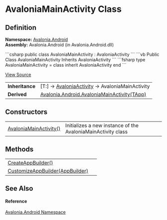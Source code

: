 # AvaloniaMainActivity Class




## Definition
**Namespace:** <a href="N_Avalonia_Android">Avalonia.Android</a>  
**Assembly:** Avalonia.Android (in Avalonia.Android.dll)

<Tabs groupId="api-code-preview">
<TabItem value="csharp" label="C#">
```csharp
public class AvaloniaMainActivity : AvaloniaActivity
```
</TabItem>
<TabItem value="vb" label="VB">
```vb
Public Class AvaloniaMainActivity
	Inherits AvaloniaActivity
```
</TabItem>
<TabItem value="fsharp" label="F#">
```fsharp
type AvaloniaMainActivity = 
    class
        inherit AvaloniaActivity
    end
```
</TabItem>
</Tabs>



<a href="https://github.com/AvaloniaUI/Avalonia/tree/master/src/Android/Avalonia.Android/AvaloniaMainActivity.cs" title="View the source code">View Source</a>

<table>
<tr><td><strong>Inheritance</strong></td><td>[T:]  →  <a href="T_Avalonia_Android_AvaloniaActivity">AvaloniaActivity</a>  →  AvaloniaMainActivity</td></tr>
<tr><td><strong>Derived</strong></td><td><a href="T_Avalonia_Android_AvaloniaMainActivity_1">Avalonia.Android.AvaloniaMainActivity(TApp)</a></td></tr>
</table>



## Constructors
<table>
<tr>
<td><a href="M_Avalonia_Android_AvaloniaMainActivity__ctor">AvaloniaMainActivity()</a></td>
<td>Initializes a new instance of the AvaloniaMainActivity class</td>
</tr>
</table>

## Methods
<table>
<tr>
<td><a href="M_Avalonia_Android_AvaloniaMainActivity_CreateAppBuilder">CreateAppBuilder()</a></td>
<td> </td>
</tr>
<tr>
<td><a href="M_Avalonia_Android_AvaloniaMainActivity_CustomizeAppBuilder">CustomizeAppBuilder(AppBuilder)</a></td>
<td> </td>
</tr>
</table>

## See Also


#### Reference
<a href="N_Avalonia_Android">Avalonia.Android Namespace</a>  

